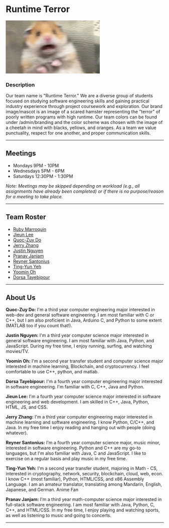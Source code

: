 # Runtime Terror
<img src="branding/mascot.png" alt="mascot" width="300"/>

### Description
Our team name is "Runtime Terror." We are a diverse group of students focused on studying software engineering skills and gaining practical industry experience through project coursework and exploration. Our brand image/mascot is an image of a scared hamster representing the "terror" of poorly written programs with high runtime. Our team colors can be found under /admin/branding and the color scheme was chosen with the image of a cheetah in mind with blacks, yellows, and oranges. As a team we value punctuality, respect for one another, and proper communication skills.

---

## Meetings
- Mondays 9PM - 10PM 
- Wednesdays 5PM - 6PM 
- Saturdays 12:30PM - 1:30PM 

<em>Note: Meetings may be skipped depending on workload (e.g., all assignments have already been completed) or if there is no purpose/reason for a meeting to take place. </em>

---


## Team Roster
- [Ruby Marroquin](https://github.com/rubycmarroquin)
- [Jieun Lee](https://github.com/JinnnyWinnny)
- [Quoc-Zuy Do](https://github.com/QuocVDo)
- [Jerry Zhang](https://github.com/jerryczhang)
- [Justin Nguyen](https://github.com/justnguyen1)
- [Pranav Janjam](https://github.com/pranavjanjam)
- [Reyner Santonius](https://github.com/latteslurp)
- [Ting-Yun Yeh](https://github.com/Lilith-Schreiber)
- [Yoomin Oh](https://github.com/Yoomin99)
- [Dorsa Tayebipour](https://github.com/Dorsa-lucky)

---

## About Us

**Quoc-Zuy Do:** I'm a third year computer engineering major interested in web-dev and general software engineering. I am most familiar with C or C++, but I am also proficient in Java, Arduino C, and Python to some extent (MATLAB too if you count that!).

**Justin Nguyen:** I'm a third year computer science major interested in general software engineering. I am most familiar with Java, Python, and JavaScript. During my free time, I enjoy running, surfing, and watching movies/TV.

**Yoomin Oh:** I'm a second year transfer student and computer science major interested in machine learning, Blockchain, and cryptocurrency. I feel comfortable to use C++, python, and matlab. 

**Dorsa Tayebipour:** I'm a fourth year computer engineering major interested in software engineering. I'm familiar with C, C++, Java and Python. 

**Jieun Lee:** I'm a fourth year computer science major interested in software engineering and web development. I am skilled in C++, Java, Python, HTML, JS, and CSS. 

**Jerry Zhang:** I'm a third year computer engineering major interested in machine learning and software engineering. I know Python, C/C++, and Java. In my free time I enjoy reading and hanging out with people (doing whatever).

**Reyner Santonius:** I'm a fourth year computer science major, music minor, interested in software engineering. Python and C++ are my go-to languages, but I'm also familiar with Java, C and JavaScript. I like to exercise on a regular basis and play music in my free time.

**Ting-Yun Yeh:** I'm a second year transfer student, majoring in Math - CS, interested in cryptography, network, security, blockchain, cloud, web, econ. I know C++ (most familiar), Python, HTML/CSS, and x86 Assembly Language. I am an amateur translator, translating among Mandarin, English, Japanese, and German. Anime Fan

**Pranav Janjam:** I'm a third year math-computer science major interested in full-stack software engineering. I am most familiar with Java, Python, C, C++, and HTML/CSS. In my free time, I enjoy playing and watching sports, as well as listening to music and going to concerts.

---
